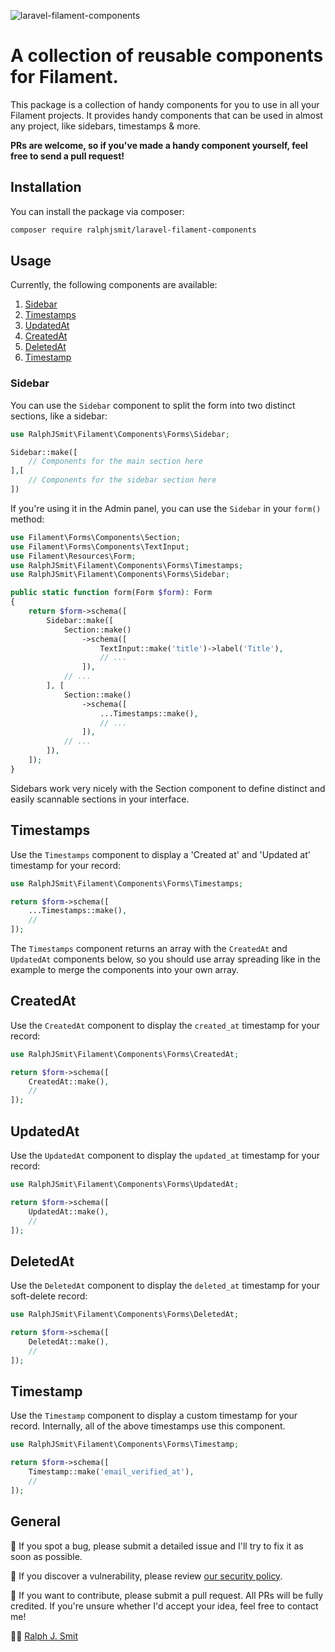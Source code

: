 ![laravel-filament-components](https://raw.githubusercontent.com/ralphjsmit/laravel-filament-components/main/docs/images/laravel-filament-components.jpg)

# A collection of reusable components for Filament.

This package is a collection of handy components for you to use in all your Filament projects. It provides handy components that can be used in almost any project, like sidebars, timestamps & more.

**PRs are welcome, so if you've made a handy component yourself, feel free to send a pull request!**

## Installation

You can install the package via composer:

```bash
composer require ralphjsmit/laravel-filament-components
```

## Usage

Currently, the following components are available:

1. [Sidebar](#sidebar)
2. [Timestamps](#timestamps)
3. [UpdatedAt](#updatedat)
4. [CreatedAt](#createdat)
5. [DeletedAt](#deletedat)
6. [Timestamp](#timestamp)

### Sidebar

You can use the `Sidebar` component to split the form into two distinct sections, like a sidebar:

```php
use RalphJSmit\Filament\Components\Forms\Sidebar;

Sidebar::make([
    // Components for the main section here
],[
    // Components for the sidebar section here
])
```

If you're using it in the Admin panel, you can use the `Sidebar` in your `form()` method:

```php
use Filament\Forms\Components\Section;
use Filament\Forms\Components\TextInput;
use Filament\Resources\Form;
use RalphJSmit\Filament\Components\Forms\Timestamps;
use RalphJSmit\Filament\Components\Forms\Sidebar;

public static function form(Form $form): Form
{
    return $form->schema([
        Sidebar::make([
            Section::make()
                ->schema([
                    TextInput::make('title')->label('Title'),
                    // ...
                ]),
            // ...
        ], [
            Section::make()
                ->schema([
                    ...Timestamps::make(),
                    // ...
                ]),
            // ...
        ]),
    ]);
}
```

Sidebars work very nicely with the Section component to define distinct and easily scannable sections in your interface.

## Timestamps

Use the `Timestamps` component to display a 'Created at' and 'Updated at' timestamp for your record:

```php
use RalphJSmit\Filament\Components\Forms\Timestamps;

return $form->schema([
    ...Timestamps::make(),
    //
]);
```

The `Timestamps` component returns an array with the `CreatedAt` and `UpdatedAt` components below, so you should use array spreading like in the example to merge the components into your own array.

## CreatedAt

Use the `CreatedAt` component to display the `created_at` timestamp for your record:

```php
use RalphJSmit\Filament\Components\Forms\CreatedAt;

return $form->schema([
    CreatedAt::make(),
    //
]);
```

## UpdatedAt

Use the `UpdatedAt` component to display the `updated_at` timestamp for your record:

```php
use RalphJSmit\Filament\Components\Forms\UpdatedAt;

return $form->schema([
    UpdatedAt::make(),
    //
]);
```

## DeletedAt

Use the `DeletedAt` component to display the `deleted_at` timestamp for your soft-delete record:

```php
use RalphJSmit\Filament\Components\Forms\DeletedAt;

return $form->schema([
    DeletedAt::make(),
    //
]);
```

## Timestamp

Use the `Timestamp` component to display a custom timestamp for your record. Internally, all of the above timestamps
use this component.

```php
use RalphJSmit\Filament\Components\Forms\Timestamp;

return $form->schema([
    Timestamp::make('email_verified_at'),
    //
]);
```

## General

🐞 If you spot a bug, please submit a detailed issue and I'll try to fix it as soon as possible.

🔐 If you discover a vulnerability, please review [our security policy](../../security/policy).

🙌 If you want to contribute, please submit a pull request. All PRs will be fully credited. If you're unsure whether I'd accept your idea, feel free to contact me!

🙋‍♂️ [Ralph J. Smit](https://ralphjsmit.com)
